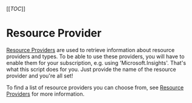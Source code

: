 [[_TOC_]]

# Resource Provider

[Resource Providers](/Azure/AzDocs-v1/Scripts/Resource-Provider/Register-Provider) are used to retrieve information about resource providers and types. To be able to use these providers, you will have to enable them for your subscription, e.g. using 'Microsoft.Insights'. That's what this script does for you. Just provide the name of the resource provider and you're all set!

To find a list of resource providers you can choose from, see [Resource Providers](https://docs.microsoft.com/en-us/azure/azure-resource-manager/management/azure-services-resource-providers#match-resource-provider-to-service) for more information.
